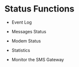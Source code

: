 # Status Functions

  * Event Log

  * Messages Status

  * Modem Status

  * Statistics

  * Monitor the SMS Gateway

